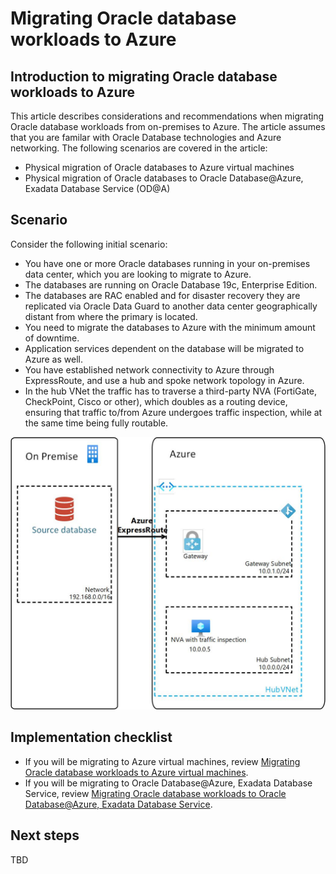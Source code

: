 # Migrating Oracle database workloads to Azure

## Introduction to migrating Oracle database workloads to Azure

This article describes considerations and recommendations when migrating Oracle database workloads from on-premises to Azure. The article assumes that you are familar with Oracle Database technologies and Azure networking. The following scenarios are covered in the article:

- Physical migration of Oracle databases to Azure virtual machines
- Physical migration of Oracle databases to Oracle Database@Azure, Exadata Database Service (OD@A)

## Scenario

Consider the following initial scenario: 

- You have one or more Oracle databases running in your on-premises data center, which you are looking to migrate to Azure.
- The databases are running on Oracle Database 19c, Enterprise Edition.
- The databases are RAC enabled and for disaster recovery they are replicated via Oracle Data Guard to another data center geographically distant from where the primary is located.
- You need to migrate the databases to Azure with the minimum amount of downtime.
- Application services dependent on the database will be migrated to Azure as well.
- You have established network connectivity to Azure through ExpressRoute, and use a hub and spoke network topology in Azure.
- In the hub VNet the traffic has to traverse a third-party NVA (FortiGate, CheckPoint, Cisco or other), which doubles as a routing device, ensuring that traffic to/from Azure undergoes traffic inspection, while at the same time being fully routable.

![Diagram1](_images/oracle-database-migration-to-azure.jpg)

## Implementation checklist

- If you will be migrating to Azure virtual machines, review [Migrating Oracle database workloads to Azure virtual machines](migrating-oracle-to-azure-iaas-content.md).
- If you will be migrating to Oracle Database@Azure, Exadata Database Service, review [Migrating Oracle database workloads to Oracle Database@Azure, Exadata Database Service](migrating-oracle-to-odaa-exadata-content.md).

## Next steps
TBD